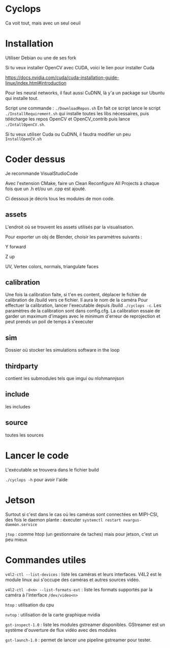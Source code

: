 # Cyclops
Ca voit tout, mais avec un seul oeuil

# Installation
Utiliser Debian ou une de ses fork

Si tu veux installer OpenCV avec CUDA, voici le lien pour installer Cuda

https://docs.nvidia.com/cuda/cuda-installation-guide-linux/index.html#introduction

Pour les neural networks, il faut aussi CuDNN, là y'a un package sur Ubuntu qui installe tout.

Script une commande : `./DownloadRepos.sh` 
En fait ce script lance le script `./InstallRequirement.sh` qui installe toutes les libs nécessaires, 
puis télécharge les repos OpenCV et OpenCV_contrib puis lance `./IntallOpenCV.sh`.

Si tu veux utiliser Cuda ou CuDNN, il faudra modifier un peu `InstallOpenCV.sh` 

# Coder dessus
Je recommande VisualStudioCode

Avec l'extension CMake, faire un Clean Reconfigure All Projects à chaque fois que un .h et/ou un .cpp est ajouté.

Ci dessous je décris tous les modules de mon code.

## assets
L'endroit où se trouvent les assets utilisés par la visualisation.

Pour exporter un obj de Blender, choisir les paramètres suivants :

Y forward

Z up

UV, Vertex colors, normals, triangulate faces


## calibration
Une fois la calibration faite, si t'en es content, déplacer le fichier de calibration de /build vers ce fichier. Il aura le nom de la caméra
Pour effectuer la calibration, lancer l'executable depuis /build `./cyclops -c`. 
Les paramètres de la calibration sont dans config.cfg. La calibration essaie de garder un maximum d'images avec le minimum d'erreur de reprojection et peut prends un poil de temps à s'executer

## sim
Dossier où stocker les simulations software in the loop

## thirdparty
contient les submodules tels que imgui ou nlohmannjson

## include
les includes

## source
toutes les sources 

# Lancer le code

L'exécutable se trouvera dans le fichier build

`./cyclops -h` pour avoir l'aide

# Jetson

Surtout si c'est dans le cas où les caméras sont connectées en MIPI-CSI, des fois le daemon plante : éxecuter
`systemctl restart nvargus-daemon.service`

`jtop` : comme htop (un gestionnaire de taches) mais pour jetson, c'est un peu mieux

# Commandes utiles

`v4l2-ctl --list-devices` : liste les caméras et leurs interfaces. V4L2 est le module linux aui s'occupe des caméras et autres sources vidéo.

`v4l2-ctl -d<n> --list-formats-ext` : liste les formats supportés par la caméra à l'interface `/dev/video<n>`

`htop` : utilisation du cpu

`nvtop` : utilisation de la carte graphique nvidia

`gst-inspect-1.0` : liste les modules gstreamer disponibles. GStreamer est un système d'ouverture de flux vidéo avec des modules

`gst-launch-1.0` : permet de lancer une pipeline gstreamer pour tester.